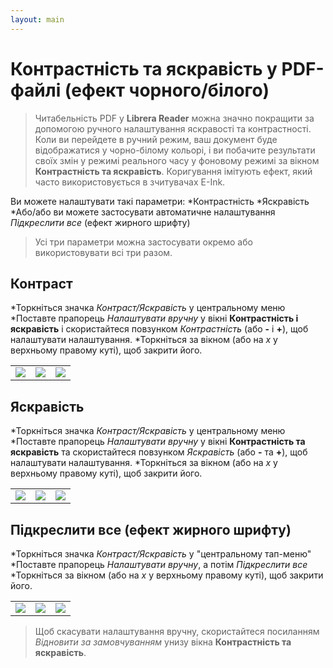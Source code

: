 ```yaml
---
layout: main
---
```


# Контрастність та яскравість у PDF-файлі (ефект чорного/білого)

> Читабельність PDF у **Librera Reader** можна значно покращити за допомогою ручного налаштування яскравості та контрастності. Коли ви перейдете в ручний режим, ваш документ буде відображатися у чорно-білому кольорі, і ви побачите результати своїх змін у режимі реального часу у фоновому режимі за вікном **Контрастність та яскравість**.
> Коригування імітують ефект, який часто використовується в зчитувачах E-Ink.

Ви можете налаштувати такі параметри:
*Контрастність
*Яскравість
*Або/або ви можете застосувати автоматичне налаштування _Підкреслити все_ (ефект жирного шрифту)

> Усі три параметри можна застосувати окремо або використовувати всі три разом.

## Контраст
*Торкніться значка _Контраст/Яскравість_ у центральному меню
*Поставте прапорець _Налаштувати вручну_ у вікні **Контрастність і яскравість** і скористайтеся повзунком _Контрастність_ (або **-** і **+**), щоб налаштувати налаштування.
*Торкніться за вікном (або на _x_ у верхньому правому куті), щоб закрити його.

||||
|-|-|-|
|![](10.jpg)|![](11.jpg)|![](12.jpg)|

## Яскравість
*Торкніться значка _Контраст/Яскравість_ у центральному меню
*Поставте прапорець _Налаштувати вручну_ у вікні **Контрастність та яскравість** та скористайтеся повзунком _Яскравість_ (або **-** та **+**), щоб налаштувати налаштування.
*Торкніться за вікном (або на _x_ у верхньому правому куті), щоб закрити його.

||||
|-|-|-|
|![](20.jpg)|![](21.jpg)|![](222.jpg)|

## Підкреслити все (ефект жирного шрифту)
*Торкніться значка _Контраст/Яскравість_ у &quot;центральному тап-меню&quot;
*Поставте прапорець _Налаштувати вручну_, а потім _Підкреслити все_
*Торкніться за вікном (або на _x_ у верхньому правому куті), щоб закрити його.

||||
|-|-|-|
|![](30.jpg)|![](31.jpg)|![](32.jpg)|

> Щоб скасувати налаштування вручну, скористайтеся посиланням _Відновити за замовчуванням_ унизу вікна **Контрастність та яскравість**.
